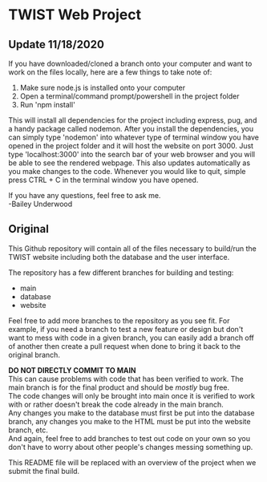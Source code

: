 # TWIST Web Project

## Update 11/18/2020

If you have downloaded/cloned a branch onto your computer and want to work on the files locally, here are a few things to take note of:

1. Make sure node.js is installed onto your computer
2. Open a terminal/command prompt/powershell in the project folder
3. Run 'npm install'

This will install all dependencies for the project including express, pug, and a handy package called nodemon. After you install the dependencies, you can simply type 'nodemon' into whatever type of terminal window you have opened in the project folder and it will host the website on port 3000. Just type 'localhost:3000' into the search bar of your web browser and you will be able to see the rendered webpage. This also updates automatically as you make changes to the code. Whenever you would like to quit, simple press CTRL + C in the terminal window you have opened.  
  
If you have any questions, feel free to ask me.  
-Bailey Underwood

## Original

This Github repository will contain all of the files necessary to build/run the TWIST website including both the database and the user interface.

The repository has a few different branches for building and testing:

- main
- database
- website

Feel free to add more branches to the repository as you see fit. For example, if you need a branch to test a new feature or design but don't want to mess with code in a given branch, you can easily add a branch off of another then create a pull request when done to bring it back to the original branch.

**DO NOT DIRECTLY COMMIT TO MAIN**  
This can cause problems with code that has been verified to work. The main branch is for the final product and should be *mostly* bug free.  
The code changes will only be brought into main once it is verified to work with or rather doesn't break the code already in the main branch.  
Any changes you make to the database must first be put into the database branch, any changes you make to the HTML must be put into the website branch, etc.  
And again, feel free to add branches to test out code on your own so you don't have to worry about other people's changes messing something up.

This README file will be replaced with an overview of the project when we submit the final build.

